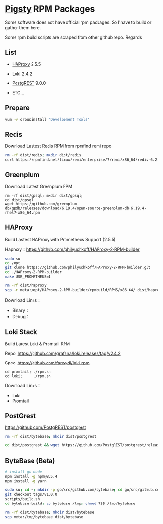 # [Pigsty](https://github.com/Vonng/pigsty-pkg) RPM Packages

Some software does not have official rpm packages. So I'have to build or gather them here.

Some rpm build scripts are scraped from other github repo. Regards



## List

* [HAProxy](#HAProxy) 2.5.5
* [Loki](#loki-stack) 2.4.2
* [PostgREST](#postgrest) 9.0.0

* ETC...



## Prepare

```bash
yum -y groupinstall 'Development Tools'
```





## Redis

Download Lastest Redis RPM from rpmfind remi repo

```bash
rm -rf dist/redis; mkdir dist/redis
curl https://rpmfind.net/linux/remi/enterprise/7/remi/x86_64/redis-6.2.6-1.el7.remi.x86_64.rpm -o dist/redis/redis-6.2.6-1.el7.remi.x86_64.rpm
```



## Greenplum

Download Latest Greenplum RPM

```
rm -rf dist/gpsql; mkdir dist/gpsql; 
cd dist/gpsql
wget https://github.com/greenplum-db/gpdb/releases/download/6.19.4/open-source-greenplum-db-6.19.4-rhel7-x86_64.rpm
```



## HAProxy

Build Lastest HAProxy with Prometheus Support (2.5.5)

Haproxy：https://github.com/philyuchkoff/HAProxy-2-RPM-builder

```bash
sudo su
cd /opt
git clone https://github.com/philyuchkoff/HAProxy-2-RPM-builder.git
cd ./HAProxy-2-RPM-builder
make USE_PROMETHEUS=1

rm -rf dist/haproxy
scp -r meta:/opt/HAProxy-2-RPM-builder/rpmbuild/RPMS/x86_64/ dist/haproxy
```

Download Links：

* Binary：
* Debug：





## Loki Stack

Build Latest Loki & Promtail RPM

Repo: https://github.com/grafana/loki/releases/tag/v2.4.2

Spec: https://github.com/farwydi/loki-rpm

```
cd promtail; ./rpm.sh
cd loki;     ./rpm.sh
```

Download Links：

* Loki
* Promtail



## PostGrest

https://github.com/PostgREST/postgrest

```bash
rm -rf dist/bytebase; mkdir dist/postgrest

cd dist/postgrest && wget https://github.com/PostgREST/postgrest/releases/download/v9.0.0/postgrest-v9.0.0-linux-static-x64.tar.xz
```





## ByteBase (Beta)

```bash
# install go node 
npm install -g npm@8.5.4
npm install -g yarn
 
sudo su; cd ~; mkdir -p go/src/github.com/bytebase; cd go/src/github.com/bytebase
git checkout tags/v1.0.0
scripts/build.sh
cd bytebase-build; cp bytebase /tmp; chmod 755 /tmp/bytebase

rm -rf dist/bytebase; mkdir dist/bytebase
scp meta:/tmp/bytebase dist/bytebase
```


